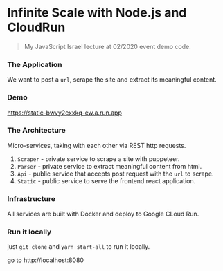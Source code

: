 Infinite Scale with Node.js and CloudRun
===

> My JavaScript Israel lecture at 02/2020 event demo code.

### The Application

We want to post a `url`, scrape the site and extract its meaningful content.

### Demo
https://static-bwvy2exxkq-ew.a.run.app

### The Architecture

Micro-services, taking with each other via REST http requests.

1. `Scraper` - private service to scrape a site with puppeteer.
2. `Parser` - private service to extract meaningful content from html.
3. `Api` - public service that accepts post request with the `url` to scrape.
4. `Static` - public service to serve the frontend react application.

### Infrastructure

All services are built with Docker and deploy to Google CLoud Run.

### Run it locally

just `git clone` and `yarn start-all` to run it locally.

go to http://localhost:8080
